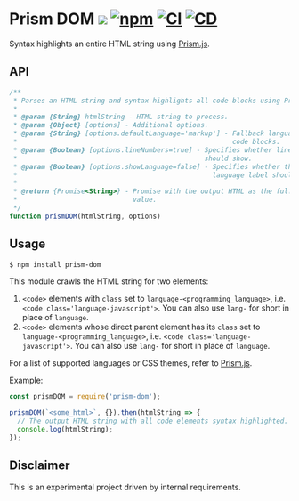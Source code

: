# Prism DOM ![](https://img.shields.io/maintenance/no/2019) [![npm](https://img.shields.io/npm/v/prism-dom.svg)](https://www.npmjs.com/package/prism-dom) [![CI](https://github.com/andrewscwei/prism-dom/workflows/CI/badge.svg)](https://github.com/andrewscwei/prism-dom/actions?query=workflow%3ACI) [![CD](https://github.com/andrewscwei/prism-dom/workflows/CD/badge.svg)](https://github.com/andrewscwei/prism-dom/actions?query=workflow%3ACD)

Syntax highlights an entire HTML string using [Prism.js](http://prismjs.com/).

## API

```js
/**
 * Parses an HTML string and syntax highlights all code blocks using Prism.js.
 *
 * @param {String} htmlString - HTML string to process.
 * @param {Object} [options] - Additional options.
 * @param {String} [options.defaultLanguage='markup'] - Fallback language for
 *                                                      code blocks.
 * @param {Boolean} [options.lineNumbers=true] - Specifies whether line numbers
 *                                               should show.
 * @param {Boolean} [options.showLanguage=false] - Specifies whether the
 *                                                 language label should show.
 *
 * @return {Promise<String>} - Promise with the output HTML as the fulfillment
 *                             value.
 */
function prismDOM(htmlString, options)
```

## Usage

```sh
$ npm install prism-dom
```

This module crawls the HTML string for two elements:
1. `<code>` elements with `class` set to `language-<programming_language>`, i.e. `<code class='language-javascript'>`. You can also use `lang-` for short in place of `language`.
2. `<code>` elements whose direct parent element has its `class` set to `language-<programming_language>`, i.e. `<code class='language-javascript'>`. You can also use `lang-` for short in place of `language`.

For a list of supported languages or CSS themes, refer to [Prism.js](http://prismjs.com/).

Example:

```js
const prismDOM = require('prism-dom');

prismDOM(`<some_html>`, {}).then(htmlString => {
  // The output HTML string with all code elements syntax highlighted.
  console.log(htmlString);
});
```

## Disclaimer

This is an experimental project driven by internal requirements.
